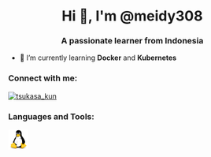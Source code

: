 <h1 align="center">Hi 👋, I'm @meidy308</h1>
<h3 align="center">A passionate learner from Indonesia</h3>

- 🌱 I’m currently learning **Docker** and **Kubernetes**

<h3 align="left">Connect with me:</h3>
<p align="left">
<a href="https://twitter.com/tsukasa_kun" target="blank"><img align="center" src="https://raw.githubusercontent.com/rahuldkjain/github-profile-readme-generator/master/src/images/icons/Social/twitter.svg" alt="tsukasa_kun" height="30" width="40" /></a>
</p>

<h3 align="left">Languages and Tools:</h3>
<p align="left"> <a href="https://www.linux.org/" target="_blank" rel="noreferrer"> <img src="https://raw.githubusercontent.com/devicons/devicon/master/icons/linux/linux-original.svg" alt="linux" width="40" height="40"/> </a> </p>
